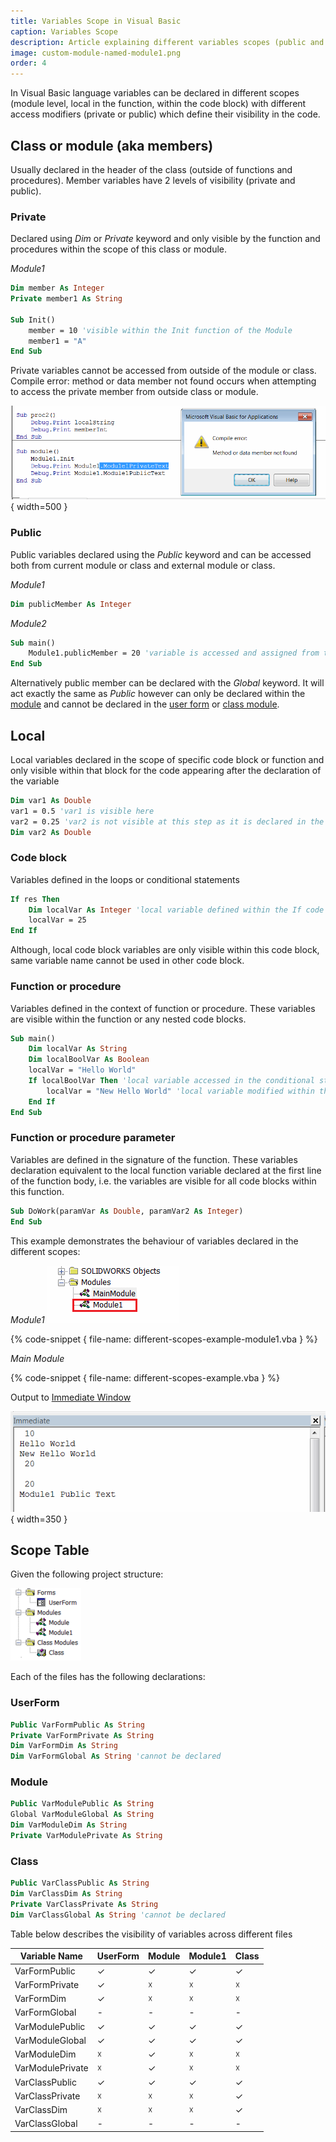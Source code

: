 ```yaml
---
title: Variables Scope in Visual Basic
caption: Variables Scope
description: Article explaining different variables scopes (public and private class level, local) in Visual Basic
image: custom-module-named-module1.png
order: 4
---
```

In Visual Basic language variables can be declared in different scopes (module level, local in the function, within the code block) with different access modifiers (private or public) which define their visibility in the code.

## Class or module (aka members)

Usually declared in the header of the class (outside of functions and procedures). Member variables have 2 levels of visibility (private and public).

### Private

Declared using *Dim* or *Private* keyword and only visible by the function and procedures within the scope of this class or module.

*Module1*

~~~vb
Dim member As Integer
Private member1 As String

Sub Init()
    member = 10 'visible within the Init function of the Module
    member1 = "A"
End Sub
~~~

Private variables cannot be accessed from outside of the module or class. Compile error: method or data member not found occurs when attempting to access the private member from outside class or module.

![Compile error: method or data member not found when calling the privately declared variable from outside class](not-found-member-on-private-variable.png){ width=500 }

### Public

Public variables declared using the *Public* keyword and can be accessed both from current module or class and external module or class.

*Module1*
~~~vb jagged
Dim publicMember As Integer
~~~

*Module2*
~~~vb jagged
Sub main()
    Module1.publicMember = 20 'variable is accessed and assigned from the external module
End Sub
~~~

Alternatively public member can be declared with the *Global* keyword. It will act exactly the same as *Public* however can only be declared within the [module](/visual-basic/modules/) and cannot be declared in the [user form](/visual-basic/user-forms/) or [class module](/visual-basic/classes/).

## Local

Local variables declared in the scope of specific code block or function and only visible within that block for the code appearing after the declaration of the variable

~~~ vb jagged
Dim var1 As Double
var1 = 0.5 'var1 is visible here
var2 = 0.25 'var2 is not visible at this step as it is declared in the next line
Dim var2 As Double
~~~

### Code block
Variables defined in the loops or conditional statements

~~~ vb jagged
If res Then
    Dim localVar As Integer 'local variable defined within the If code block
    localVar = 25
End If
~~~

Although, local code block variables are only visible within this code block, same variable name cannot be used in other code block.

### Function or procedure

Variables defined in the context of function or procedure. These variables are visible within the function or any nested code blocks.

~~~ vb
Sub main()
    Dim localVar As String
    Dim localBoolVar As Boolean
    localVar = "Hello World"
    If localBoolVar Then 'local variable accessed in the conditional statement
        localVar = "New Hello World" 'local variable modified within the body of conditional statement
    End If
End Sub
~~~

### Function or procedure parameter

Variables are defined in the signature of the function. These variables declaration equivalent to the local function variable declared at the first line of the function body, i.e. the variables are visible for all code blocks within this function.

~~~ vb
Sub DoWork(paramVar As Double, paramVar2 As Integer)
End Sub
~~~

This example demonstrates the behaviour of variables declared in the different scopes:

*Module1*
![Module1 module in the Visual Basic Project](custom-module-named-module1.png)

{% code-snippet { file-name: different-scopes-example-module1.vba } %}

*Main Module*

{% code-snippet { file-name: different-scopes-example.vba } %}

Output to [Immediate Window](visual-basic/vba/vba-editor/windows#immediate-window)

![Output of variable values](immediate-window-output.png){ width=350 }

## Scope Table

Given the following project structure:

![VBA project](vb-project.png)

Each of the files has the following declarations:

### UserForm

~~~ vb jagged
Public VarFormPublic As String
Private VarFormPrivate As String
Dim VarFormDim As String
Dim VarFormGlobal As String 'cannot be declared
~~~

### Module

~~~ vb jagged
Public VarModulePublic As String
Global VarModuleGlobal As String
Dim VarModuleDim As String
Private VarModulePrivate As String
~~~

### Class

~~~ vb jagged
Public VarClassPublic As String
Dim VarClassDim As String
Private VarClassPrivate As String
Dim VarClassGlobal As String 'cannot be declared
~~~

Table below describes the visibility of variables across different files

|Variable Name|UserForm|Module|Module1|Class
|---|---|--|--|--|
VarFormPublic|✓|✓|✓|✓|
VarFormPrivate|✓|☓|☓|☓|
VarFormDim|✓|☓|☓|☓|
VarFormGlobal|-|-|-|-|
VarModulePublic|✓|✓|✓|✓|
VarModuleGlobal|✓|✓|✓|✓|
VarModuleDim|☓|✓|☓|☓|
VarModulePrivate|☓|✓|☓|☓|
VarClassPublic|✓|✓|✓|✓|
VarClassPrivate|☓|☓|☓|✓|
VarClassDim|☓|☓|☓|✓|
VarClassGlobal|-|-|-|-|